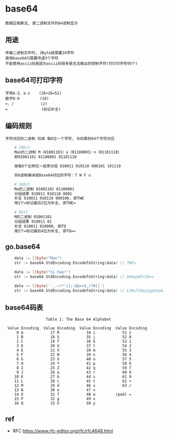 # base64

    数据压缩算法, 是二进制文件的64进制显示

## 用途

    传输二进制文件时, 3Byte就需要24字符
    使用base64只需要传递3个字符
    不能使用ascii码是因为ascii码很多是无法输出的控制字符(可打印字符95个) 

## base64可打印字符

    字母A-Z、a-z    (26+26=52)
    数字0-9         (10)
    +、/            (2)
    =               (标记补全)

## 编码规则

    字符对应的二进制 切成 每6位一个字符, 与码表的64个字符对应

```bash
    # 24bit
    Man的二进制 M（01001101）a（01100001）n（01101110）
    即01001101 01100001 01101110

    按每6个比特位一组来分组 010011 010110 000101 101110

    将6进制编译成Base64对应的字符：T W F u

    # 16bit
    Ma的二进制 01001101 01100001
    分组结果 010011 010110 0001
    补全 010011 010110 000100, 即TWE
    用1个=标记最后2位为补全, 即TWE=

    # 8bit
    M的二进制 01001101
    分组结果 010011 01
    补全 010011 010000, 即TQ
    用2个=标记最后4位为补全, 即TQ==
```

## go.base64

```go
	data := []byte("Man")
	str := base64.StdEncoding.EncodeToString(data) // TWFu

	data := []byte("ni hao!")
	str := base64.StdEncoding.EncodeToString(data) // bmkgaGFvIQ==

    data := []byte(`-_.~!*'();:@&=+$,/?#[]`)
	str := base64.StdEncoding.EncodeToString(data) // LV8ufiEqJygpOzpAJj0rJCwvPyNbXQ
```

## base64码表

                      Table 1: The Base 64 Alphabet

     Value Encoding  Value Encoding  Value Encoding  Value Encoding
         0 A            17 R            34 i            51 z
         1 B            18 S            35 j            52 0
         2 C            19 T            36 k            53 1
         3 D            20 U            37 l            54 2
         4 E            21 V            38 m            55 3
         5 F            22 W            39 n            56 4
         6 G            23 X            40 o            57 5
         7 H            24 Y            41 p            58 6
         8 I            25 Z            42 q            59 7
         9 J            26 a            43 r            60 8
        10 K            27 b            44 s            61 9
        11 L            28 c            45 t            62 +
        12 M            29 d            46 u            63 /
        13 N            30 e            47 v
        14 O            31 f            48 w         (pad) =
        15 P            32 g            49 x
        16 Q            33 h            50 y

## ref

- RFC <https://www.rfc-editor.org/rfc/rfc4648.html>